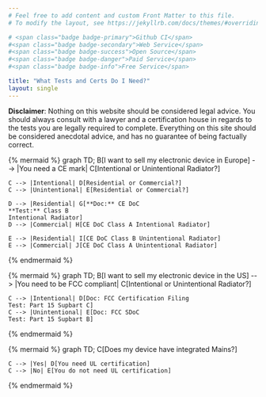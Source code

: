```yaml
---
# Feel free to add content and custom Front Matter to this file.
# To modify the layout, see https://jekyllrb.com/docs/themes/#overriding-theme-defaults

# <span class="badge badge-primary">Github CI</span>
#<span class="badge badge-secondary">Web Service</span>
#<span class="badge badge-success">Open Source</span>
#<span class="badge badge-danger">Paid Service</span>
#<span class="badge badge-info">Free Service</span>

title: "What Tests and Certs Do I Need?"
layout: single
---
```


**Disclaimer**: Nothing on this website should be considered legal advice. You should always consult with a lawyer and a certification house in regards to the tests you are legally required to complete. Everything on this site should be considered anecdotal advice, and has no guarantee of being factually correct.

{% mermaid %}
graph TD;
    B[I want to sell my electronic device in Europe] --> |You need a CE mark| C[Intentional or Unintentional Radiator?]

    C --> |Intentional| D[Residential or Commercial?]
    C --> |Unintentional| E[Residential or Commercial?]

    D --> |Residential| G[**Doc:** CE DoC 
    **Test:** Class B 
    Intentional Radiator]
    D --> |Commercial| H[CE DoC Class A Intentional Radiator]

    E --> |Residential| I[CE DoC Class B Unintentional Radiator]
    E --> |Commercial| J[CE DoC Class A Unintentional Radiator]
{% endmermaid %}

{% mermaid %}
graph TD;
    B[I want to sell my electronic device in the US] --> |You need to be FCC compliant| C[Intentional or Unintentional Radiator?]

    C --> |Intentional| D[Doc: FCC Certification Filing
    Test: Part 15 Supbart C]
    C --> |Unintentional| E[Doc: FCC SDoC
    Test: Part 15 Supbart B]

{% endmermaid %}

{% mermaid %}
graph TD;
    C[Does my device have integrated Mains?]

    C --> |Yes| D[You need UL certification]
    C --> |No| E[You do not need UL certification]

{% endmermaid %}
